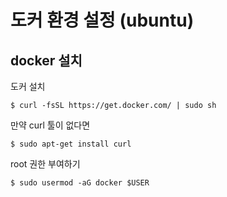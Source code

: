 # 도커 환경 설정 (ubuntu)
## docker 설치

도커 설치

    $ curl -fsSL https://get.docker.com/ | sudo sh    

만약 curl 툴이 없다면

    $ sudo apt-get install curl

root 권한 부여하기

    $ sudo usermod -aG docker $USER
